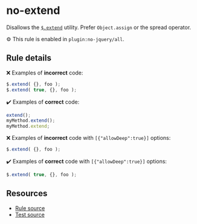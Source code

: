 # no-extend

Disallows the [`$.extend`](https://api.jquery.com/jQuery.extend/) utility. Prefer `Object.assign` or the spread operator.

⚙️ This rule is enabled in `plugin:no-jquery/all`.

## Rule details

❌ Examples of **incorrect** code:
```js
$.extend( {}, foo );
$.extend( true, {}, foo );
```

✔️ Examples of **correct** code:
```js
extend();
myMethod.extend();
myMethod.extend;
```

❌ Examples of **incorrect** code with `[{"allowDeep":true}]` options:
```js
$.extend( {}, foo );
```

✔️ Examples of **correct** code with `[{"allowDeep":true}]` options:
```js
$.extend( true, {}, foo );
```

## Resources

* [Rule source](/src/rules/no-extend.js)
* [Test source](/src/tests/no-extend.js)
